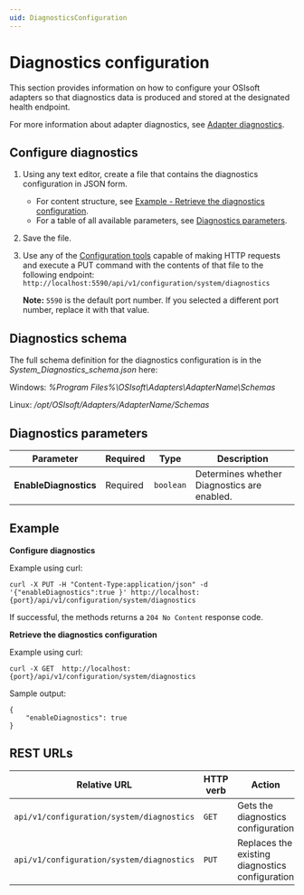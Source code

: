 ```yaml
---
uid: DiagnosticsConfiguration
---
```


# Diagnostics configuration

This section provides information on how to configure your OSIsoft adapters so that diagnostics data is produced and stored at the designated health endpoint.

For more information about adapter diagnostics, see [Adapter diagnostics](xref:AdapterDiagnostics).

## Configure diagnostics

1. Using any text editor, create a file that contains the diagnostics configuration in JSON form.
   - For content structure, see [Example - Retrieve the diagnostics configuration](#example).
   - For a table of all available parameters, see [Diagnostics parameters](#diagnostics-parameters).
3. Save the file.
4. Use any of the [Configuration tools](xref:ConfigurationTools) capable of making HTTP requests and execute a PUT command with the contents of that file to the following endpoint: `http://localhost:5590/api/v1/configuration/system/diagnostics`

    **Note:** `5590` is the default port number. If you selected a different port number, replace it with that value.

## Diagnostics schema

The full schema definition for the diagnostics configuration is in the *System_Diagnostics_schema.json* here:

Windows: *%Program Files%\OSIsoft\Adapters\AdapterName\Schemas*

Linux: */opt/OSIsoft/Adapters/AdapterName/Schemas*

## Diagnostics parameters

| Parameter             | Required | Type    | Description |
| ---------             | -------- | ------- | ----------- |
| **EnableDiagnostics** | Required | `boolean` | Determines whether Diagnostics are enabled. |

## Example

**Configure diagnostics**

Example using curl:

```
curl -X PUT -H "Content-Type:application/json" -d '{"enableDiagnostics":true }' http://localhost:{port}/api/v1/configuration/system/diagnostics
```

If successful, the methods returns a `204 No Content` response code.


**Retrieve the diagnostics configuration**

Example using curl:

```
curl -X GET  http://localhost:{port}/api/v1/configuration/system/diagnostics
```

Sample output:

```
{
    "enableDiagnostics": true
}
```

## REST URLs

| Relative URL                            | HTTP verb | Action                                          |
| --------------------------------------- | --------- | ----------------------------------------------- |
| `api/v1/configuration/system/diagnostics` | `GET`       | Gets the diagnostics configuration              |
| `api/v1/configuration/system/diagnostics` | `PUT`       | Replaces the existing diagnostics configuration |
